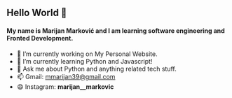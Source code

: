 ## Hello World 👋

#### My name is Marijan Marković and I am learning software engineering and Fronted Development.


- 🔭 I’m currently working on  My Personal Website.
- 🌱 I’m currently learning Python and Javascript!
- 💬 Ask me about Python and anything related tech stuff. 
- 📫 Gmail: mmarijan39@gmail.com
- 😄 Instagram:   __marijan__markovic__
 
